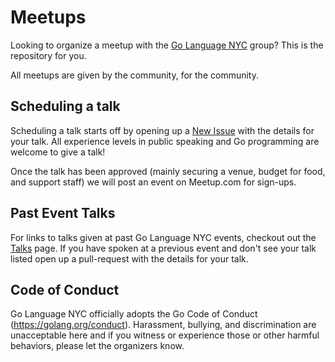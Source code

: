 # Meetups

Looking to organize a meetup with the [Go Language NYC](https://www.meetup.com/golanguagenewyork/) group? This is the repository for you.

All meetups are given by the community, for the community.

## Scheduling a talk
Scheduling a talk starts off by opening up a [New Issue](https://github.com/nycgolang/meetups/issues/new) with the details for your talk. All experience levels in public speaking and Go programming are welcome to give a talk!

Once the talk has been approved (mainly securing a venue, budget for food, and support staff) we will post an event on Meetup.com for sign-ups.

## Past Event Talks
For links to talks given at past Go Language NYC events, checkout out the [Talks](talks/README.md) page. If you have spoken at a previous event and don't see your talk listed open up a pull-request with the details for your talk.

## Code of Conduct
Go Language NYC officially adopts the Go Code of Conduct (https://golang.org/conduct). Harassment, bullying, and discrimination are unacceptable here and if you witness or experience those or other harmful behaviors, please let the organizers know.


